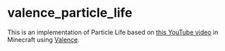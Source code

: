 # valence_particle_life

This is an implementation of Particle Life based on [this YouTube video](https://www.youtube.com/watch?v=scvuli-zcRc) in Minecraft
using [Valence](https://github.com/valence-rs/valence).
